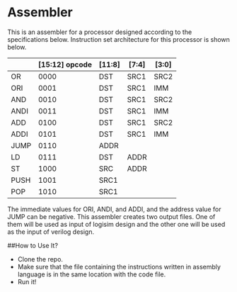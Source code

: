 # Assembler
This is an assembler for a processor designed according to the specifications below. Instruction set architecture for this processor
is shown below.

|                  | [15:12] opcode | [11:8] | [7:4] |   [3:0]  |
|------------------|--------|-------|-------|------|
| OR               | 0000   | DST   | SRC1  | SRC2 |
| ORI              | 0001   | DST   | SRC1  | IMM  |
| AND              | 0010   | DST   | SRC1  | SRC2 |
| ANDI             | 0011   | DST   | SRC1  | IMM  |
| ADD              | 0100   | DST   | SRC1  | SRC2 |
| ADDI             | 0101   | DST   | SRC1  | IMM  |
| JUMP             | 0110   | ADDR  |       |      |
| LD               | 0111   | DST   | ADDR  |      |
| ST               | 1000   | SRC   | ADDR  |      |
| PUSH             | 1001   | SRC1  |       |      |
| POP              | 1010   | SRC1  |       |      |

The immediate values for ORI, ANDI, and ADDI, and the address value for JUMP can be negative.
This assembler creates two output files. One of them will be used as input of logisim design 
and the other one will be used as the input of verilog design.

##How to Use It?
* Clone the repo.
* Make sure that the file containing the instructions written in assembly language is in the same location with the code file.
* Run it!

